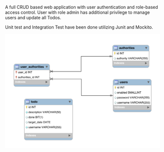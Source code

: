 A full CRUD based web application with user authentication and role-based access control.
User with role admin has additional privilege to manage users and update all Todos.

Unit test and Integration Test have been done utilizing Junit and Mockito.


![ER Diagram](entity_relationship.png)
